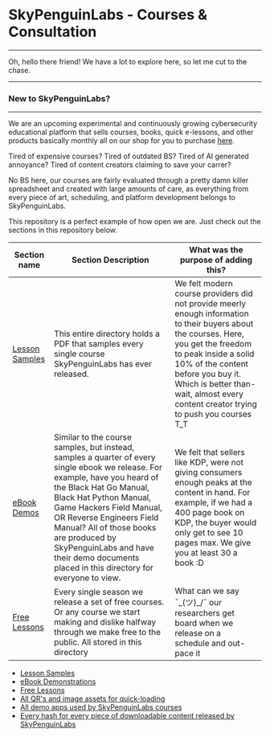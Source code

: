 # SkyPenguinLabs - Courses & Consultation
---

Oh, hello there friend! We have a lot to explore here, so let me cut to the chase.

---
### New to SkyPenguinLabs?
---

We are an upcoming experimental and continuously growing cybersecurity educational platform that sells courses, books, quick e-lessons, and other products basically monthly all on our shop for you to purchase [here](skypenguinlabs.etsy.com). 

Tired of expensive courses?
Tired of outdated BS?
Tired of AI generated annoyance?
Tired of content creators claiming to save your carrer?

No BS here, our courses are fairly evaluated through a pretty damn killer spreadsheet and created with large amounts of care, as everything from every piece of art, scheduling, and platform development belongs to SkyPenguinLabs. 

This repository is a perfect example of how open we are. Just check out the sections in this repository below.

| Section name | Section Description | What was the purpose of adding this? | 
| ------------ | ------------------- | ------------------------------------ | 
| [Lesson Samples](./CourseSamples) | This entire directory holds a PDF that samples every single course SkyPenguinLabs has ever released. | We felt modern course providers did not provide meerly enough information to their buyers about the courses. Here, you get the freedom to peak inside a solid 10% of the content before you buy it.  Which is better than- wait, almost every content creator trying to push you courses T_T 
| [eBook Demos](./EbookSamples) | Similar to the course samples, but instead, samples a quarter of every single ebook we release. For example, have you heard of the Black Hat Go Manual, Black Hat Python Manual, Game Hackers Field Manual, OR Reverse Engineers Field Manual? All of those books are produced by SkyPenguinLabs and have their demo documents placed in this directory for everyone to view. | We felt that sellers like KDP, were not giving consumers enough peaks at the content in hand. For example, if we had a 400 page book on KDP, the buyer would only get to see 10 pages max. We give you at least 30 a book :D | 
| [Free Lessons](./Free_Lessons) | Every single season we release a set of free courses. Or any course we start making and dislike halfway through we make free to the public. All stored in this directory | What can we say ¯\_(ツ)_/¯ our researchers get board when we release on a schedule and out-pace it 

* [Lesson Samples](./CourseSamples) 
* [eBook Demonstrations](./EbookSamples)
* [Free Lessons](./Free_Lessons)
* [All QR's and image assets for quick-loading](./QRs)
* [All demo apps used by SkyPenguinLabs courses](./DemoApps)
* [Every hash for every piece of downloadable content released by SkyPenguinLabs]()



